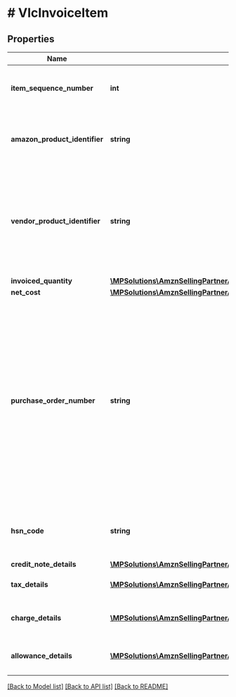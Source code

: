 # # VIcInvoiceItem

## Properties

Name | Type | Description | Notes
------------ | ------------- | ------------- | -------------
**item_sequence_number** | **int** | Unique number related to this line item. |
**amazon_product_identifier** | **string** | Amazon Standard Identification Number (ASIN) of an item. | [optional]
**vendor_product_identifier** | **string** | The vendor selected product identifier of the item. Should be the same as was provided in the purchase order. | [optional]
**invoiced_quantity** | [**\MPSolutions\AmznSellingPartnerApi\Models\VendorInvoices\VIcItemQuantity**](VIcItemQuantity.md) |  |
**net_cost** | [**\MPSolutions\AmznSellingPartnerApi\Models\VendorInvoices\VIcMoney**](VIcMoney.md) |  |
**purchase_order_number** | **string** | The Amazon purchase order number for this invoiced line item. Formatting Notes: 8-character alpha-numeric code. This value is mandatory only when invoiceType is Invoice, and is not required when invoiceType is CreditNote. | [optional]
**hsn_code** | **string** | HSN Tax code. The HSN number cannot contain alphabets. | [optional]
**credit_note_details** | [**\MPSolutions\AmznSellingPartnerApi\Models\VendorInvoices\VIcCreditNoteDetails**](VIcCreditNoteDetails.md) |  | [optional]
**tax_details** | [**\MPSolutions\AmznSellingPartnerApi\Models\VendorInvoices\VIcTaxDetails[]**](VIcTaxDetails.md) | Individual tax details per line item. | [optional]
**charge_details** | [**\MPSolutions\AmznSellingPartnerApi\Models\VendorInvoices\VIcChargeDetails[]**](VIcChargeDetails.md) | Individual charge details per line item. | [optional]
**allowance_details** | [**\MPSolutions\AmznSellingPartnerApi\Models\VendorInvoices\VIcAllowanceDetails[]**](VIcAllowanceDetails.md) | Individual allowance details per line item. | [optional]

[[Back to Model list]](../../README.md#models) [[Back to API list]](../../README.md#endpoints) [[Back to README]](../../README.md)
